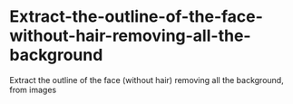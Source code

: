 # Extract-the-outline-of-the-face-without-hair-removing-all-the-background
Extract the outline of the face (without hair) removing all the background, from images
